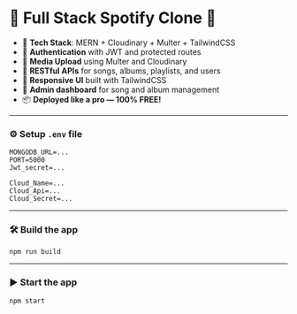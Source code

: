 # 🎵 Full Stack Spotify Clone 🎵

* 🚀 **Tech Stack**: MERN + Cloudinary + Multer + TailwindCSS
* 🔐 **Authentication** with JWT and protected routes
* 📂 **Media Upload** using Multer and Cloudinary
* 🧾 **RESTful APIs** for songs, albums, playlists, and users
* 📱 **Responsive UI** built with TailwindCSS
* 📡 **Admin dashboard** for song and album management
* 📦 **Deployed like a pro — 100% FREE!**

---

### ⚙️ Setup `.env` file

```env
MONGODB_URL=...
PORT=5000
Jwt_secret=...

Cloud_Name=...
Cloud_Api=...
Cloud_Secret=...

```

---

### 🛠 Build the app

```bash
npm run build
```

---

### ▶️ Start the app

```bash
npm start
```
